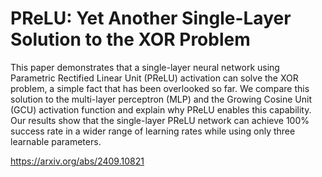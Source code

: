 # PReLU: Yet Another Single-Layer Solution to the XOR Problem

This paper demonstrates that a single-layer neural network using Parametric Rectified Linear Unit (PReLU) activation can solve the XOR problem, a simple fact that has been overlooked so far. We compare this solution to the multi-layer perceptron (MLP) and the Growing Cosine Unit (GCU) activation function and explain why PReLU enables this capability. Our results show that the single-layer PReLU network can achieve 100% success rate in a wider range of learning rates while using only three learnable parameters.

https://arxiv.org/abs/2409.10821

